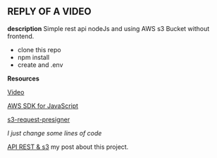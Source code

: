 ## REPLY OF A VIDEO

__description__ 
Simple rest api nodeJs and using AWS s3 Bucket without frontend.

- clone this repo
- npm install
- create and .env 

__Resources__

[Video](https://www.youtube.com/watch?v=sDVRyFaoI8s)

[AWS SDK for JavaScript](https://docs.aws.amazon.com/sdk-for-javascript/v3/developer-guide/s3-example-photo-album-full.html)

[s3-request-presigner](https://docs.aws.amazon.com/AWSJavaScriptSDK/v3/latest/modules/_aws_sdk_s3_request_presigner.html)


*I just change some lines of code*

[API REST & s3](https://blog.libproject.xyz/wp-admin/post.php?post=119&action=edit) my post about this project.
